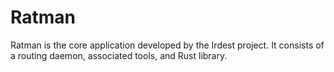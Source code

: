 # Ratman

Ratman is the core application developed by the Irdest project.  It
consists of a routing daemon, associated tools, and Rust library.
